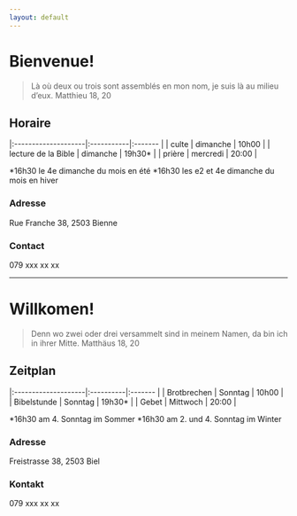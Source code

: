 ```yaml
---
layout: default
---
```


# Bienvenue!

> Là où deux ou trois sont assemblés en mon nom, je suis là au milieu d’eux.
> Matthieu 18, 20

## Horaire

|:--------------------|:-----------|:------- |
| culte               | dimanche   | 10h00   |
| lecture de la Bible | dimanche   | 19h30*  |
| prière              | mercredi   | 20:00   |

*16h30 le 4e dimanche du mois en été
*16h30 les e2 et 4e dimanche du mois en hiver

### Adresse
Rue Franche 38, 2503 Bienne

### Contact
079 xxx xx xx

* * *

# Willkomen!

> Denn wo zwei oder drei versammelt sind in meinem Namen, da bin ich in ihrer Mitte.
> Matthäus 18, 20

## Zeitplan

|:--------------------|:----------|:------- |
| Brotbrechen         | Sonntag   | 10h00   |
| Bibelstunde         | Sonntag   | 19h30*  |
| Gebet               | Mittwoch  | 20:00   |

*16h30 am 4. Sonntag im Sommer
*16h30 am 2. und 4. Sonntag im Winter

### Adresse
Freistrasse 38, 2503 Biel

### Kontakt
079 xxx xx xx

